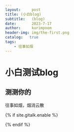 ```yaml
---
layout:     post
title: (小白blog)
subtitle:   (blog)
date:       2023-7-17
author:     kurimpoom
header-img: img/the-first.png
catalog:   true
tags: 
    - 往事如烟
---
```

# 小白测试blog
## 测测你的
往事如烟，烟消云散

<!-- Gitalk 评论 start  -->
{% if site.gitalk.enable %}
<!-- Link Gitalk 的支持文件  -->
<link rel="stylesheet" href="https://unpkg.com/gitalk/dist/gitalk.css">
<script src="https://unpkg.com/gitalk@latest/dist/gitalk.min.js"></script>

<div id="gitalk-container"></div>
    <script type="text/javascript">
    var gitalk = new Gitalk({

    // gitalk的主要参数
        clientID: `d8884168d4996d88f5f4`,
        clientSecret: `522ec69b85b363951844aba6de84f913dfc00275`,
        repo: `kurimpoom.github.io`,
        owner: 'kurimpom',
        admin: ['Github 用户名'],
        id: '页面的唯一标识，gitalk会根据这个标识自动创建的issue的标签',
    
    });
    gitalk.render('gitalk-container');
</script>
{% endif %}
<!-- Gitalk end -->

